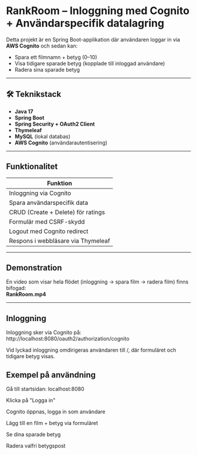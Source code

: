# RankRoom – Inloggning med Cognito + Användarspecifik datalagring

Detta projekt är en Spring Boot-applikation där användaren loggar in via **AWS Cognito** och sedan kan:

-  Spara ett filmnamn + betyg (0–10)
-  Visa tidigare sparade betyg (kopplade till inloggad användare)
-  Radera sina sparade betyg

---

## 🛠 Teknikstack

- **Java 17**
- **Spring Boot**
- **Spring Security + OAuth2 Client**
- **Thymeleaf**
- **MySQL** (lokal databas)
- **AWS Cognito** (användarautentisering)

---

##  Funktionalitet

| Funktion                             
|---------------------------------------
| Inloggning via Cognito
| Spara användarspecifik data
| CRUD (Create + Delete) för ratings
| Formulär med CSRF-skydd
| Logout med Cognito redirect 
| Respons i webbläsare via Thymeleaf

---

##  Demonstration

En video som visar hela flödet (inloggning → spara film → radera film) finns bifogad:  
 **RankRoom.mp4**

---

## Inloggning
Inloggning sker via Cognito på:
http://localhost:8080/oauth2/authorization/cognito

Vid lyckad inloggning omdirigeras användaren till /, där formuläret och tidigare betyg visas.

## Exempel på användning
Gå till startsidan: localhost:8080

Klicka på "Logga in"

Cognito öppnas, logga in som användare

Lägg till en film + betyg via formuläret

Se dina sparade betyg

Radera valfri betygspost
